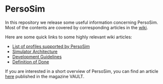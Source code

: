 PersoSim
========

In this repository we release some useful information concerning PersoSim. 
Most of the contents are covered by corresponding articles in the [wiki](https://github.com/PersoSim/PersoSim/wiki "PersoSim Wiki").

Here are some quick links to some highly relevant wiki articles:

* [List of profiles supported by PersoSim](https://github.com/PersoSim/PersoSim/wiki/List-of-profiles-supported-by-PersoSim)
* [Simulator Architecture](https://github.com/PersoSim/PersoSim/wiki/Simulator-Architecture)
* [Development Guidelines](https://github.com/PersoSim/PersoSim/wiki/Development-Guidelines)
 * [Definition of Done](https://github.com/PersoSim/PersoSim/wiki/Definition-of-Done)

If you are interested in a short overview of PersoSim, you can find an article [here](https://silicontrust.files.wordpress.com/2014/06/sn_the_vault_14_20140613_screen.pdf) published in the magazine VAULT.
